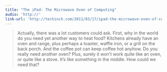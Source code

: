 ```yaml
---
title: "The iPad: The Microwave Oven of Computing"
audio: 'http://'
link-url: 'http://techinch.com/2011/03/17/ipad-the-microwave-oven-of-computing/'
---
```

<blockquote><p>Actually, there was a lot customers could ask. First, why in the world do you need yet another way to heat food? Kitchens already have an oven and range, plus perhaps a toaster, waffle iron, or a grill on the back porch. And the coffee pot can keep coffee hot anyhow. Do you really need another oven? Plus, surely it won’t work quite like an oven, or quite like a stove. It’s like something in the middle. How could we need that?</p></blockquote>
